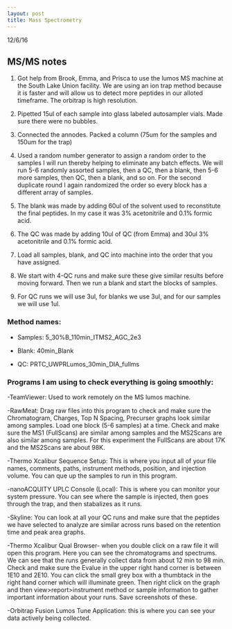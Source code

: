 ```yaml
---
layout: post
title: Mass Spectrometry
---
```


12/6/16

## MS/MS notes

1) Got help from Brook, Emma, and Prisca to use the lumos MS machine at the South Lake Union facility. We are using an ion trap method because it is faster and will allow us to detect more peptides in our alloted timeframe. The orbitrap is high resolution.

2) Pipetted 15ul of each sample into glass labeled autosampler vials. Made sure there were no bubbles.

3) Connected the annodes. Packed a column (75um for the samples and 150um for the trap)

4) Used a random number generator to assign a random order to the samples I will run thereby helping to eliminate any batch effects. We will run 5-6 randomly assorted samples, then a QC, then a blank, then 5-6 more samples, then QC, then a blank, and so on. For the second duplicate round I again randomized the order so every block has a different array of samples.

5) The blank was made by adding 60ul of the solvent used to reconstitute the final peptides. In my case it was 3% acetonitrile and 0.1% formic acid.

6) The QC was made by adding 10ul of QC (from Emma) and 30ul 3% acetonitrile and 0.1% formic acid.

7) Load all samples, blank, and QC into machine into the order that you have assigned.

8) We start with 4-QC runs and make sure these give similar results before moving forward. Then we run a blank and start the blocks of samples.

9) For QC runs we will use 3ul, for blanks we use 3ul, and for our samples we will use 1ul.


### __Method names:__

- Samples: 5_30%B_110min_ITMS2_AGC_2e3

- Blank: 40min_Blank

- QC: PRTC_UWPRLumos_30min_DIA_fullms


### __Programs I am using to check everything is going smoothly:__

-TeamViewer: Used to work remotely on the MS lumos machine.

-RawMeat: Drag raw files into this program to check and make sure the Chromatogram, Charges, Top N Spacing, Precurser graphs look similar among samples. Load one block (5-6 samples) at a time. Check and make sure the MS1 (FullScans) are similar among samples and the MS2Scans are also similar among samples. For this experiment the FullScans are about 17K and the MS2Scans are about 98K.

-Thermo Xcalibur Sequence Setup: This is where you input all of your file names, comments, paths, instrument methods, position, and injection volume. You can que up the samples to run in this program.

-nanoACQUITY UPLC Console (Local): This is where you can monitor your system pressure. You can see where the sample is injected, then goes through the trap, and then stabalizes as it runs.

-Skyline: You can look at all your QC runs and make sure that the peptides we have selected to analyze are similar across runs based on the retention time and peak area graphs.

-Thermo Xcalibur Qual Browser- when you double click on a raw file it will open this program. Here you can see the chromatograms and spectrums. We can see that the runs generally collect data from about 12 min to 98 min. Check and make sure the Evalue in the upper right hand corner is between 1E10 and 2E10. You can click the small grey box with a thumbtack in the right hand corner which will illuminate green. Then right click on the graph and then view>report>instrument method or sample information to gather important information about your runs. Save screenshots of these.

-Orbitrap Fusion Lumos Tune Application: this is where you can see your data actively being collected.